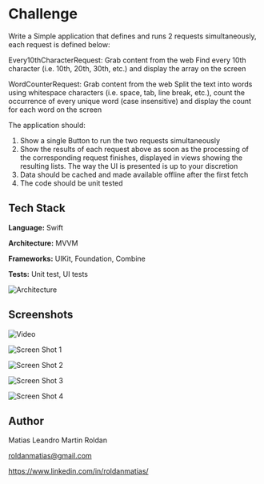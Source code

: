 # Challenge

Write a Simple application that defines and runs 2 requests simultaneously, each request is defined below:
 
Every10thCharacterRequest:
Grab content from the web
Find every 10th character (i.e. 10th, 20th, 30th, etc.) and display the array on the screen 
 
WordCounterRequest:
Grab content from the web
Split the text into words using whitespace characters (i.e. space, tab, line break, etc.), count the occurrence of every unique word (case insensitive) and display the count for each word on the screen 

The application should:
1. Show a single Button to run the two requests simultaneously
2. Show the results of each request above as soon as the processing of the corresponding request finishes, displayed in views showing the resulting lists. The way the UI is presented is up to your discretion
3. Data should be cached and made available offline after the first fetch 
4. The code should be unit tested

 
## Tech Stack

**Language:** Swift

**Architecture:** MVVM

**Frameworks:** UIKit, Foundation, Combine

**Tests:** Unit test, UI tests

![Architecture](ScreenShots/architecture.png)


## Screenshots

![Video](ScreenShots/app.gif)

![Screen Shot 1](ScreenShots/screenShot1.png)

![Screen Shot 2](ScreenShots/screenShot2.png)

![Screen Shot 3](ScreenShots/screenShot3.png)

![Screen Shot 4](ScreenShots/screenShot4.png)


## Author

Matias Leandro Martin Roldan

roldanmatias@gmail.com

https://www.linkedin.com/in/roldanmatias/

